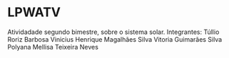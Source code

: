# LPWATV
Atividadade segundo bimestre, sobre o sistema solar.
Integrantes:
Túllio Roriz Barbosa
Vinicius Henrique Magalhães Silva
Vitoria Guimarães Silva
Polyana Mellisa Teixeira Neves
